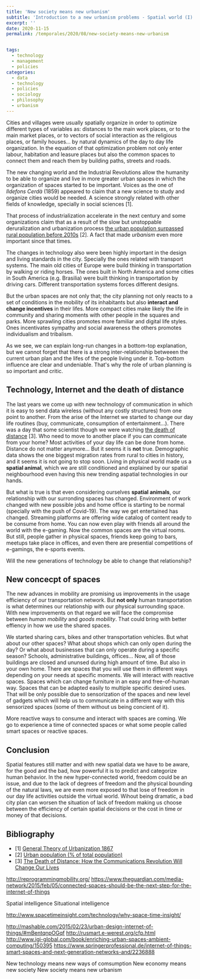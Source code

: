 ```yaml
---
title: 'New society means new urbanism'
subtitle: 'Introduction to a new urbanism problems - Spatial world (I)'
excerpt: ''
date: 2020-11-15
permalink: /temporales/2020/08/new-society-means-new-urbanism


tags:
  - technology
  - management
  - policies
categories:
  - data
  - technology
  - policies
  - sociology
  - philosophy
  - urbanism
---
```


Cities and villages were usually spatially organize in order to optimize different types of variables as: distances to the main work places, or to the main market places, or to vectors of social interaction as the religious places, or family houses... by natural dynamics of the day to day life organization.
In the equation of that optimization problem not only enter labour, habitation and leasure places but also the common spaces to connect them and reach them by building paths, streets and roads.

The new changing world and the Industrial Revolutions allow the humanity to be able to organize and live in more greater urban spaces in which the organization of spaces started to be important. Voices as the one of *Ildefons Cerdà* (1859) appeared to claim that a new science to study and organize cities would be needed. A science strongly related with other fields of knowledge, specially in social sciences [1].

That process of industrialization accelerate in the next century and some organizations claim that as a result of the slow but unstoppable deruralization and urbanization process [the urban population surpassed rural population before 2010s](http://data.worldbank.org/indicator/SP.URB.TOTL.IN.ZS) [2]. A fact that made *urbanism* even more important since that times.

The changes in technology also were been highly important in the design and living standards in the city. Specially the ones related with transport systems. The main old cities of Europe were build thinking in transportation by walking or riding horses. The ones built in North America and some cities in South America (e.g. Brasilia) were built thinking in transportation by driving cars. Different transportation systems forces different designs.

But the urban spaces are not only that; the city planning not only reacts to a set of conditions in the mobility of its inhabitants but also **interact and change incentives** in their lifes. More compact cities make likely the life in community and sharing moments with other people in the squares and parks. More sprawling cities promotes more familiar and digital life styles. Ones incentivates sympathy and social awareness the others promotes individualism and tribalism.

As we see, we can explain long-run changes in a bottom-top explanation, but we cannot forget that there is a strong inter-relationship betweeen the current urban plan and the lifes of the people living under it. Top-bottom influence are clear and undeniable. That's why the role of urban planning is so important and critic.
 

## Technology, Internet and the death of distance
The last years we come up with new technology of communication in which it is easy to send data wireless (without any costly structures) from one point to another. From the arise of the Internet we started to change our day life routines (buy, communicate, consumption of entertainment...). There was a day that some scientist though we were watching [the death of distance](https://www.goodreads.com/book/show/932912.The_Death_of_Distance) [3]. Who need to move to another place if you can communicate from your home? Most activities of your day life can be done from home. Distance do not matter anymore... But it seems it is **not** true. Demographic data shows the one biggest migration rates from rural to cities in history, and it seems it is not going to stop soon. Living in physical world made us a **spatial animal**, which we are still conditioned and explained by our spatial neighbourhood even having this new trending aspatial technologies in our hands.

But what is true is that even considering ourselves **spatial animals**, our relationship with our surronding spaces has changed.
Environment of work changed with new possible jobs and home office is starting to be normal (specially with the push of Covid-19).
The way we get entertained has changed. Streaming platforms are offering wide catalog of content ready to be consume from home. You can now even play with friends all around the world with the e-gaming. Now the common spaces are the virtual rooms.
But still, people gather in physical spaces, friends keep going to bars, meetups take place in offices, and even there are presential competitions of e-gamings, the e-sports events.

Will the new generations of technology be able to change that relationship? 


## New concecpt of spaces
The new advances in mobility are promising us improvements in the usage efficiency of our transportation network.
But **not only** human transportation is what determines our relationship with our physical surrounding space.
With new improvements on that regard we will face the compromise between *human mobility* and *goods mobility*.
That could bring with better effiency in how we use the shared spaces.

We started sharing cars, bikes and other transportation vehicles.
But what about our other spaces? What about shops which can only open during the day? Or what about businesses that can only operate during a specific season? 
Schools, administrative buildings, offices... Now, all of those buildings are closed and ununsed during high amount of time.
But also in your own home. There are spaces that you will use them in different ways depending on your needs at specific moments.
We will interact with reactive spaces. Spaces which can change furniture in an easy and free-of-human way.
Spaces that can be adapted easily to multiple specific desired uses.
That will be only possible due to sensorization of the spaces and new level of gadgets which will help us to communicate in a different way with this sensorized spaces (some of them without us being concient of it).

More reactive ways to consume and interact with spaces are coming. We go to experience a time of connected spaces or what some people called smart spaces or reactive spaces.


## Conclusion
Spatial features still matter and with new spatial data we have to be aware, for the good and the bad, how powerful it is to predict and categorize human behavior. In the new hyper-connected world, freedom could be an issue, and due to the lack of degrees of freedom and the physical bounding of the natural laws, we are even more exposed to that lose of freedom in our day life activities outside the virtual world. Wihout being dramatic, a bad city plan can worsen the situation of lack of freedom making us choose between the efficiency of certain spatial decisions or the cost in time or money of that decisions.


## Bibliography
* [1] [General Theory of Urbanization 1867](https://www.goodreads.com/book/show/40002045-general-theory-of-urbanization-1867?from_search=true&from_srp=true&qid=bhf0jFvPFo&rank=6) 
* [2] [Urban population (% of total population)](http://data.worldbank.org/indicator/SP.URB.TOTL.IN.ZS) 
* [3] [The Death of Distance: How the Communications Revolution Will Change Our Lives](https://www.goodreads.com/book/show/932912.The_Death_of_Distance)




http://reprogrammingmobility.org/
https://www.theguardian.com/media-network/2015/feb/05/connected-spaces-should-be-the-next-step-for-the-internet-of-things

Spatial intelligence
Situational intelligence

http://www.spacetimeinsight.com/technology/why-space-time-insight/

http://mashable.com/2015/02/23/urban-design-internet-of-things/#mBentqnpOGqf
http://rusmart.e-werest.org/cfp.html
http://www.igi-global.com/book/enriching-urban-spaces-ambient-computing/150395
https://www.springerprofessional.de/internet-of-things-smart-spaces-and-next-generation-networks-and/2236888


New technology means new ways of comsumption
New economy means new society
New society means new urbanism
